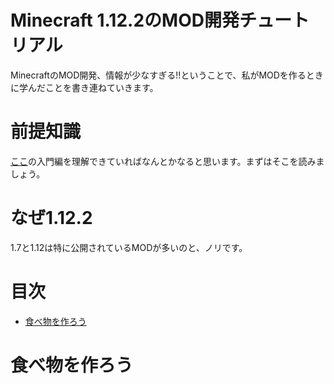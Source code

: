 # Minecraft 1.12.2のMOD開発チュートリアル
MinecraftのMOD開発、情報が少なすぎる!!ということで、私がMODを作るときに学んだことを書き連ねていきます。
# 前提知識
[ここ](https://www.tntmodders.com/tutorial/#1122_Forge_142302491)の入門編を理解できていればなんとかなると思います。まずはそこを読みましょう。
# なぜ1.12.2
1.7と1.12は特に公開されているMODが多いのと、ノリです。
# 目次
* [食べ物を作ろう](https://github.com/IkedaAkihira/minecraft-1-12-2-modding-tutorials/#食べ物を作ろう)
# 食べ物を作ろう
